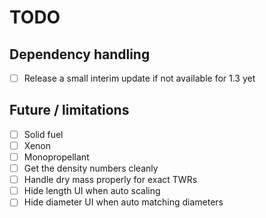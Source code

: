 # TODO

## Dependency handling

- [ ] Release a small interim update if not available for 1.3 yet

## Future / limitations

- [ ] Solid fuel
- [ ] Xenon
- [ ] Monopropellant
- [ ] Get the density numbers cleanly
- [ ] Handle dry mass properly for exact TWRs
- [ ] Hide length UI when auto scaling
- [ ] Hide diameter UI when auto matching diameters
